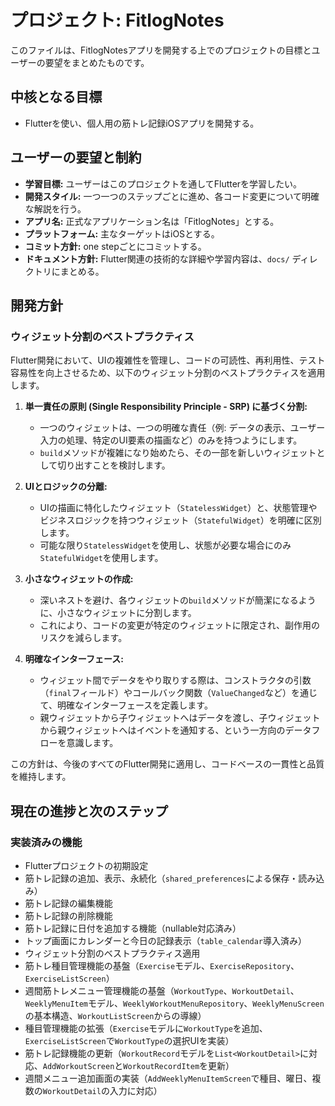 # プロジェクト: FitlogNotes

このファイルは、FitlogNotesアプリを開発する上でのプロジェクトの目標とユーザーの要望をまとめたものです。

## 中核となる目標
- Flutterを使い、個人用の筋トレ記録iOSアプリを開発する。

## ユーザーの要望と制約
- **学習目標:** ユーザーはこのプロジェクトを通してFlutterを学習したい。
- **開発スタイル:** 一つ一つのステップごとに進め、各コード変更について明確な解説を行う。
- **アプリ名:** 正式なアプリケーション名は「FitlogNotes」とする。
- **プラットフォーム:** 主なターゲットはiOSとする。
- **コミット方針:** one stepごとにコミットする。
- **ドキュメント方針:** Flutter関連の技術的な詳細や学習内容は、`docs/` ディレクトリにまとめる。

## 開発方針

### ウィジェット分割のベストプラクティス

Flutter開発において、UIの複雑性を管理し、コードの可読性、再利用性、テスト容易性を向上させるため、以下のウィジェット分割のベストプラクティスを適用します。

1.  **単一責任の原則 (Single Responsibility Principle - SRP) に基づく分割:**
    *   一つのウィジェットは、一つの明確な責任（例: データの表示、ユーザー入力の処理、特定のUI要素の描画など）のみを持つようにします。
    *   `build`メソッドが複雑になり始めたら、その一部を新しいウィジェットとして切り出すことを検討します。

2.  **UIとロジックの分離:**
    *   UIの描画に特化したウィジェット（`StatelessWidget`）と、状態管理やビジネスロジックを持つウィジェット（`StatefulWidget`）を明確に区別します。
    *   可能な限り`StatelessWidget`を使用し、状態が必要な場合にのみ`StatefulWidget`を使用します。

3.  **小さなウィジェットの作成:**
    *   深いネストを避け、各ウィジェットの`build`メソッドが簡潔になるように、小さなウィジェットに分割します。
    *   これにより、コードの変更が特定のウィジェットに限定され、副作用のリスクを減らします。

4.  **明確なインターフェース:**
    *   ウィジェット間でデータをやり取りする際は、コンストラクタの引数（`final`フィールド）やコールバック関数（`ValueChanged`など）を通じて、明確なインターフェースを定義します。
    *   親ウィジェットから子ウィジェットへはデータを渡し、子ウィジェットから親ウィジェットへはイベントを通知する、という一方向のデータフローを意識します。

この方針は、今後のすべてのFlutter開発に適用し、コードベースの一貫性と品質を維持します。

## 現在の進捗と次のステップ

### 実装済みの機能

*   Flutterプロジェクトの初期設定
*   筋トレ記録の追加、表示、永続化（`shared_preferences`による保存・読み込み）
*   筋トレ記録の編集機能
*   筋トレ記録の削除機能
*   筋トレ記録に日付を追加する機能（nullable対応済み）
*   トップ画面にカレンダーと今日の記録表示（`table_calendar`導入済み）
*   ウィジェット分割のベストプラクティス適用
*   筋トレ種目管理機能の基盤（`Exercise`モデル、`ExerciseRepository`、`ExerciseListScreen`）
*   週間筋トレメニュー管理機能の基盤（`WorkoutType`、`WorkoutDetail`、`WeeklyMenuItem`モデル、`WeeklyWorkoutMenuRepository`、`WeeklyMenuScreen`の基本構造、`WorkoutListScreen`からの導線）
*   種目管理機能の拡張（`Exercise`モデルに`WorkoutType`を追加、`ExerciseListScreen`で`WorkoutType`の選択UIを実装）
*   筋トレ記録機能の更新（`WorkoutRecord`モデルを`List<WorkoutDetail>`に対応、`AddWorkoutScreen`と`WorkoutRecordItem`を更新）
*   週間メニュー追加画面の実装（`AddWeeklyMenuItemScreen`で種目、曜日、複数の`WorkoutDetail`の入力に対応）
